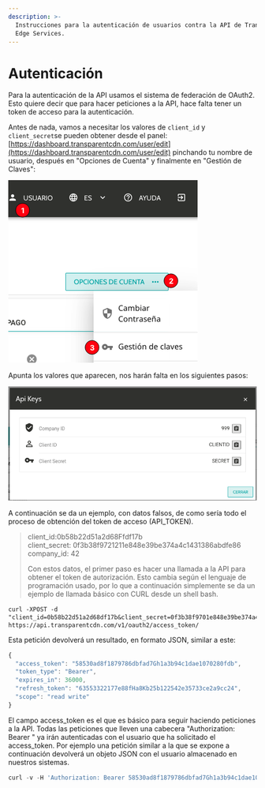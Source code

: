 ```yaml
---
description: >-
  Instrucciones para la autenticación de usuarios contra la API de Transparent
  Edge Services.
---
```


# Autenticación

Para la autenticación de la API usamos el sistema de federación de OAuth2. Esto quiere decir que para hacer peticiones a la API, hace falta tener un token de acceso para la autenticación.

Antes de nada, vamos a necesitar los valores de `client_id` y `client_secret`se pueden obtener desde el panel: [https://dashboard.transparentcdn.com/user/edit](https://dashboard.transparentcdn.com/user/edit) pinchando tu nombre de usuario, después en "Opciones de Cuenta" y finalmente en "Gestión de Claves":

![](<../.gitbook/assets/image (35).png>)

Apunta los valores que aparecen, nos harán falta en los siguientes pasos:

![](<../.gitbook/assets/image (49).png>)

A continuación se da un ejemplo, con datos falsos, de como sería todo el proceso de obtención del token de acceso (API\_TOKEN).

> client\_id:0b58b22d51a2d68Ffdf17b\
> client\_secret: 0f3b38f9721211e848e39be374a4c1431386abdfe86\
> company\_id: 42
>
> Con estos datos, el primer paso es hacer una llamada a la API para obtener el token de autorización. Esto cambia según el lenguaje de programación usado, por lo que a continuación simplemente se da un ejemplo de llamada básico con CURL desde un shell bash.

```
curl -XPOST -d "client_id=0b58b22d51a2d68df17b&client_secret=0f3b38f9701e848e39be374a4c1431386abdfe86&grant_type=client_credentials" 
https://api.transparentcdn.com/v1/oauth2/access_token/
```

Esta petición devolverá un resultado, en formato JSON, similar a este:

```javascript
{
  "access_token": "58530ad8f1879786dbfad7Gh1a3b94c1dae1070280fdb",
  "token_type": "Bearer",
  "expires_in": 36000,
  "refresh_token": "63553322177e88fHa8Kb25b122542e35733ce2a9cc24",
  "scope": "read write"
}
```

El campo access\_token es el que es básico para seguir haciendo peticiones a la API. Todas las peticiones que lleven una cabecera "Authorization: Bearer " ya irán autenticadas con el usuario que ha solicitado el access\_token. Por ejemplo una petición similar a la que se expone a continuación devolverá un objeto JSON con el usuario almacenado en nuestros sistemas.

```javascript
curl -v -H 'Authorization: Bearer 58530ad8f1879786dbfad7Gh1a3b94c1dae1070280fdb' https://api.transparentcdn.com/v1/companies/current_user/
```

